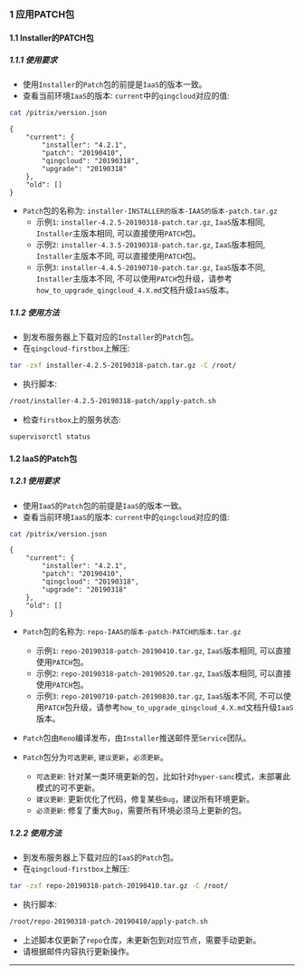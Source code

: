 ### 1 应用PATCH包

#### 1.1 Installer的PATCH包

##### 1.1.1 使用要求

+ 使用`Installer`的`Patch`包的前提是`IaaS`的版本一致。
+ 查看当前环境`IaaS`的版本: `current`中的`qingcloud`对应的值:

```bash
cat /pitrix/version.json
```

```text
{
    "current": {
        "installer": "4.2.1",
        "patch": "20190410",
        "qingcloud": "20190318",
        "upgrade": "20190318"
    },
    "old": []
}
```

+ `Patch`包的名称为: `installer-INSTALLER的版本-IAAS的版本-patch.tar.gz`
  + 示例`1`: `installer-4.2.5-20190318-patch.tar.gz`, `IaaS`版本相同, `Installer`主版本相同, 可以直接使用`PATCH`包。
  + 示例`2`: `installer-4.3.5-20190318-patch.tar.gz`, `IaaS`版本相同, `Installer`主版本不同, 可以直接使用`PATCH`包。
  + 示例`3`: `installer-4.4.5-20190710-patch.tar.gz`, `IaaS`版本不同, `Installer`主版本不同, 不可以使用`PATCH`包升级，请参考`how_to_upgrade_qingcloud_4.X.md`文档升级`IaaS`版本。

##### 1.1.2 使用方法

+ 到发布服务器上下载对应的`Installer`的`Patch`包。
+ 在`qingcloud-firstbox`上解压:

```bash
tar -zxf installer-4.2.5-20190318-patch.tar.gz -C /root/
```

+ 执行脚本:

```bash
/root/installer-4.2.5-20190318-patch/apply-patch.sh
```

+ 检查`firstbox`上的服务状态:

```bash
supervisorctl status
```

#### 1.2 IaaS的Patch包

##### 1.2.1 使用要求

+ 使用`IaaS`的`Patch`包的前提是`IaaS`的版本一致。
+ 查看当前环境`IaaS`的版本: `current`中的`qingcloud`对应的值:

```bash
cat /pitrix/version.json
```

```text
{
    "current": {
        "installer": "4.2.1",
        "patch": "20190410",
        "qingcloud": "20190318",
        "upgrade": "20190318"
    },
    "old": []
}
```

+ `Patch`包的名称为: `repo-IAAS的版本-patch-PATCH的版本.tar.gz`
  + 示例`1`: `repo-20190318-patch-20190410.tar.gz`, `IaaS`版本相同, 可以直接使用`PATCH`包。
  + 示例`2`: `repo-20190318-patch-20190520.tar.gz`, `IaaS`版本相同, 可以直接使用`PATCH`包。
  + 示例`3`: `repo-20190710-patch-20190830.tar.gz`, `IaaS`版本不同, 不可以使用`PATCH`包升级，请参考`how_to_upgrade_qingcloud_4.X.md`文档升级`IaaS`版本。

+ `Patch`包由`Reno`编译发布，由`Installer`推送邮件至`Service`团队。
+ `Patch`包分为`可选更新`, `建议更新`，`必须更新`。
    + `可选更新`: 针对某一类环境更新的包，比如针对`hyper-sanc`模式，未部署此模式的可不更新。
    + `建议更新`: 更新优化了代码，修复某些`Bug`，建议所有环境更新。
    + `必须更新`: 修复了重大`Bug`，需要所有环境必须马上更新的包。

##### 1.2.2 使用方法

+ 到发布服务器上下载对应的`IaaS`的`Patch`包。
+ 在`qingcloud-firstbox`上解压:

```bash
tar -zxf repo-20190318-patch-20190410.tar.gz -C /root/
```

+ 执行脚本:

```bash
/root/repo-20190318-patch-20190410/apply-patch.sh
```

+ 上述脚本仅更新了`repo`仓库，未更新包到对应节点，需要手动更新。
+ 请根据邮件内容执行更新操作。

***
